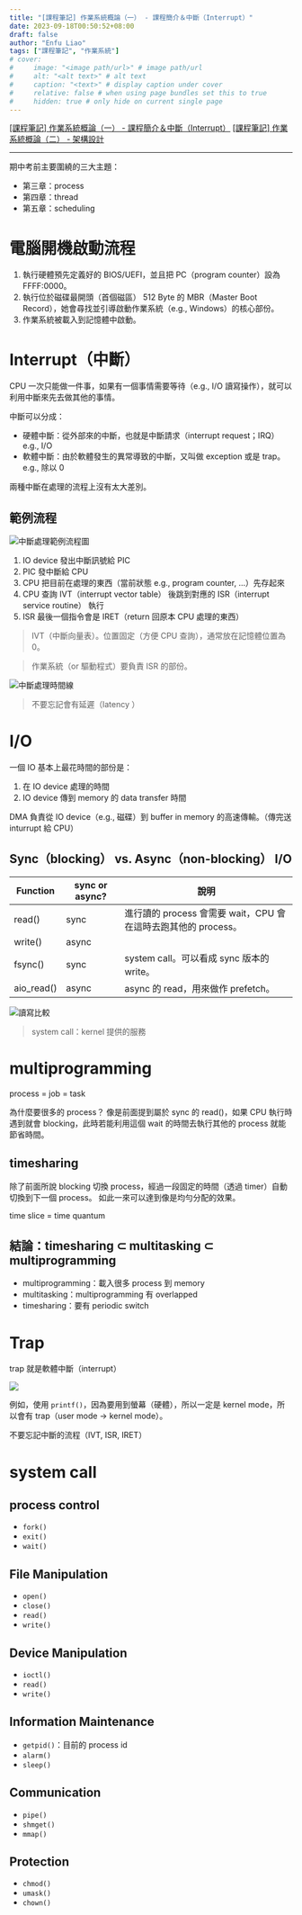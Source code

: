 ```yaml
---
title: "[課程筆記] 作業系統概論（一） - 課程簡介＆中斷（Interrupt）"
date: 2023-09-18T00:50:52+08:00
draft: false
author: "Enfu Liao"
tags: ["課程筆記", "作業系統"]
# cover:
#     image: "<image path/url>" # image path/url
#     alt: "<alt text>" # alt text
#     caption: "<text>" # display caption under cover
#     relative: false # when using page bundles set this to true
#     hidden: true # only hide on current single page
---
```


[[課程筆記] 作業系統概論（一） - 課程簡介＆中斷（Interrupt）](../2023-09-18-os-01/)
[[課程筆記] 作業系統概論（二） - 架構設計](../2023-10-26-os-02/)

---

期中考前主要圍繞的三大主題：
- 第三章：process
- 第四章：thread
- 第五章：scheduling

# 電腦開機啟動流程
1. 執行硬體預先定義好的 BIOS/UEFI，並且把 PC（program counter）設為 FFFF:0000。
2. 執行位於磁碟最開頭（首個磁區） 512 Byte 的 MBR（Master Boot Record），她會尋找並引導啟動作業系統（e.g., Windows）的核心部份。
3. 作業系統被載入到記憶體中啟動。




# Interrupt（中斷）

CPU 一次只能做一件事，如果有一個事情需要等待（e.g., I/O 讀寫操作），就可以利用中斷來先去做其他的事情。

中斷可以分成：
* 硬體中斷：從外部來的中斷，也就是中斷請求（interrupt request；IRQ）e.g., I/O
* 軟體中斷：由於軟體發生的異常導致的中斷，又叫做 exception 或是 trap。e.g., 除以 0

兩種中斷在處理的流程上沒有太大差別。

## 範例流程

![中斷處理範例流程圖](./Screenshot%20from%202023-09-18%2001-18-00.png)

1. IO device 發出中斷訊號給 PIC
2. PIC 發中斷給 CPU
3. CPU 把目前在處理的東西（當前狀態 e.g., program counter, ...）先存起來
4. CPU 查詢 IVT（interrupt vector table） 後跳到對應的 ISR（interrupt service routine） 執行
5. ISR 最後一個指令會是 IRET（return 回原本 CPU 處理的東西）

> IVT（中斷向量表）。位置固定（方便 CPU 查詢），通常放在記憶體位置為 0。

> 作業系統（or 驅動程式）要負責 ISR 的部份。

![中斷處理時間線](./typical-interrupt-timeline-l.jpg)

> 不要忘記會有延遲（latency ）

# I/O
一個 IO 基本上最花時間的部份是：
1. 在 IO device 處理的時間
2. IO device 傳到 memory 的 data transfer 時間

DMA 負責從 IO device（e.g., 磁碟）到 buffer in memory 的高速傳輸。（傳完送 inturrupt 給 CPU）

## Sync（blocking） vs. Async（non-blocking） I/O

| Function   | sync or async? | 說明                                                         |
|------------|----------------|--------------------------------------------------------------|
| read()     | sync           | 進行讀的 process 會需要 wait，CPU 會在這時去跑其他的 process。 |
| write()    | async          |                                                              |
| fsync()    | sync           | system call。可以看成 sync 版本的 write。                      |
| aio_read() | async          | async 的 read，用來做作 prefetch。                             |

![讀寫比較](./Screenshot%20from%202023-09-18%2001-39-32.png)

> system call：kernel 提供的服務


# multiprogramming

process = job = task

為什麼要很多的 process？
像是前面提到屬於 sync 的 read()，如果 CPU 執行時遇到就會 blocking，此時若能利用這個 wait 的時間去執行其他的 process 就能節省時間。

## timesharing
除了前面所說 blocking 切換 process，經過一段固定的時間（透過 timer）自動切換到下一個 process。
如此一來可以達到像是均勻分配的效果。

time slice = time quantum

## 結論：timesharing ⊂ multitasking ⊂ multiprogramming 
* multiprogramming：載入很多 process 到 memory
* multitasking：multiprogramming 有 overlapped
* timesharing：要有 periodic switch









# Trap

trap 就是軟體中斷（interrupt）

![](./Screenshot%20from%202023-10-04%2014-14-16.png)

例如，使用 `printf()`，因為要用到螢幕（硬體），所以一定是 kernel mode，所以會有 trap（user mode -> kernel mode）。

不要忘記中斷的流程（IVT, ISR, IRET）



# system call
## process control
- `fork()`
- `exit()`
- `wait()`

## File Manipulation
- `open()`
- `close()`
- `read()`
- `write()`

## Device Manipulation
- `ioctl()`
- `read()`
- `write()`

## Information Maintenance
- `getpid()`：目前的 process id
- `alarm()`
- `sleep()`

## Communication
- `pipe()`
- `shmget()`
- `mmap()`

## Protection
- `chmod()`
- `umask()`
- `chown()`



















